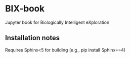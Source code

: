 # BIX-book
Jupyter book for Biologically Intelligent eXploration

## Installation notes
Requires Sphinx<5 for building (e.g., pip install Sphinx==4)
